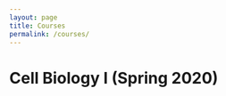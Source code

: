 ```yaml
---
layout: page
title: Courses
permalink: /courses/
---
```


Cell Biology I (Spring 2020)
============================
